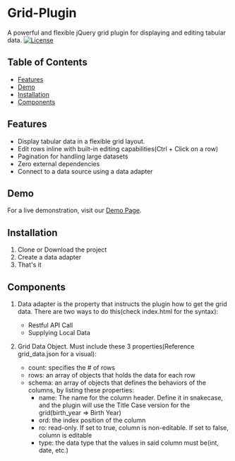 # Grid-Plugin

A powerful and flexible jQuery grid plugin for displaying and editing tabular data.
[![License](https://img.shields.io/badge/License-MIT-blue.svg)](LICENSE)

## Table of Contents

- [Features](#features)
- [Demo](#demo)
- [Installation](#installation)
- [Components](#components)

## Features

- Display tabular data in a flexible grid layout.
- Edit rows inline with built-in editing capabilities(Ctrl + Click on a row)
- Pagination for handling large datasets
- Zero external dependencies
- Connect to a data source using a data adapter
  
## Demo

For a live demonstration, visit our [Demo Page](https://global-virtual-networks.github.io/Grid-Plugin/).

## Installation
1. Clone or Download the project
2. Create a data adapter
3. That's it

## Components

1. Data adapter is the property that instructs the plugin how to get the grid data. There are two ways to do this(check index.html for the syntax):
    - Restful API Call
    - Supplying Local Data
      
2. Grid Data Object. Must include these 3 properties(Reference grid_data.json for a visual):
   - count: specifies the # of rows
   - rows: an array of objects that holds the data for each row
   - schema: an array of objects that defines the behaviors of the columns, by listing these properties:
     - name: The name for the column header. Define it in snakecase, and the plugin will use the Title Case version for the grid(birth_year => Birth Year)
     - ord: the index position of the column
     - ro: read-only. If set to true, column is non-editable. If set to false, column is editable
     - type: the data type that the values in said column must be(int, date, etc.)



